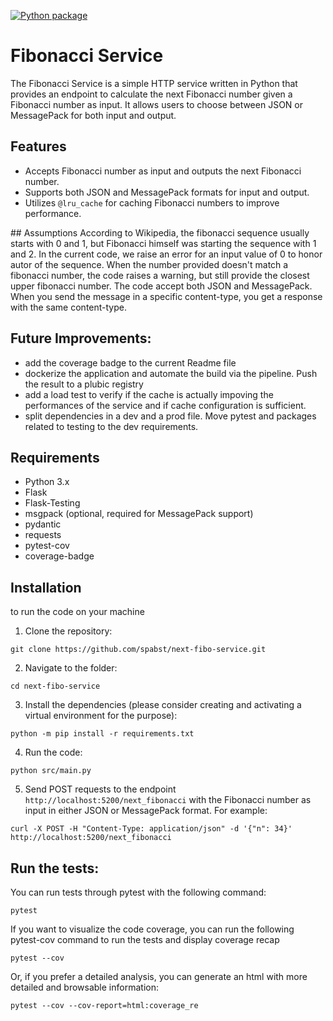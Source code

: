[![Python package](https://github.com/spabst/next-fibo-service/actions/workflows/python-app.yml/badge.svg)](https://github.com/spabst/next-fibo-service/actions/workflows/python-app.yml)

# Fibonacci Service

The Fibonacci Service is a simple HTTP service written in Python that provides an endpoint to calculate the next Fibonacci number given a Fibonacci number as input. It allows users to choose between JSON or MessagePack for both input and output.

## Features

- Accepts Fibonacci number as input and outputs the next Fibonacci number.
- Supports both JSON and MessagePack formats for input and output.
- Utilizes `@lru_cache` for caching Fibonacci numbers to improve performance.

## Assumptions
According to Wikipedia, the fibonacci sequence usually starts with 0 and 1, but Fibonacci himself was starting the sequence with 1 and 2. In the current code, we raise an error for an input value of 0 to honor autor of the sequence.
When the number provided doesn't match a fibonacci number, the code raises a warning, but still provide the closest upper fibonacci number.
The code accept both JSON and MessagePack. When you send the message in a specific content-type, you get a response with the same content-type.

## Future Improvements:
- add the coverage badge to the current Readme file
- dockerize the application and automate the build via the pipeline. Push the result to a plubic registry
- add a load test to verify if the cache is actually impoving the performances of the service and if cache configuration is sufficient.
- split dependencies in a dev and a prod file. Move pytest and packages related to testing to the dev requirements. 


## Requirements

- Python 3.x
- Flask
- Flask-Testing
- msgpack (optional, required for MessagePack support)
- pydantic
- requests
- pytest-cov
- coverage-badge


## Installation
to run the code on your machine
1. Clone the repository:
```
git clone https://github.com/spabst/next-fibo-service.git
```
2. Navigate to the folder:
```
cd next-fibo-service
```
3. Install the dependencies (please consider creating and activating a virtual environment for the purpose):
```
python -m pip install -r requirements.txt
```
4. Run the code:
```
python src/main.py
```
5. Send POST requests to the endpoint `http://localhost:5200/next_fibonacci` with the Fibonacci number as input in either JSON or MessagePack format. For example:
```
curl -X POST -H "Content-Type: application/json" -d '{"n": 34}' http://localhost:5200/next_fibonacci
```


## Run the tests:
You can run tests through pytest with the following command:

```
pytest
```

If you want to visualize the code coverage, you can run the following pytest-cov command to run the tests and display coverage recap

```
pytest --cov
```
Or, if you prefer a detailed analysis, you can generate an html with more detailed and browsable information:
```
pytest --cov --cov-report=html:coverage_re
```
